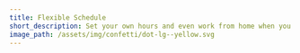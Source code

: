 ```yaml
---
title: Flexible Schedule
short_description: Set your own hours and even work from home when you need to.
image_path: /assets/img/confetti/dot-lg--yellow.svg
---
```

